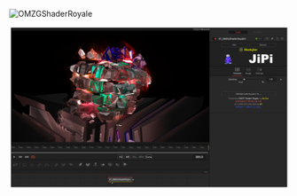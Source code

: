 

<!-- +++ DO NOT REMOVE THIS COMMENT +++ DO NOT ADD OR EDIT ANY TEXT BEFORE THIS LINE +++ IT WOULD BE A REALLY BAD IDEA +++ -->

![OMZGShaderRoyale](https://user-images.githubusercontent.com/78935215/159676611-7ac0d809-024f-4808-abee-eef1bf7b02f7.gif)

[![Screenshot](OMZGShaderRoyale_screenshot.png)](https://www.shadertoy.com/view/stXyWN "View on Shadertoy.com")

<!-- +++ DO NOT REMOVE THIS COMMENT +++ DO NOT EDIT ANY TEXT THAT COMES AFTER THIS LINE +++ TRUST ME: JUST DON'T DO IT +++ -->

